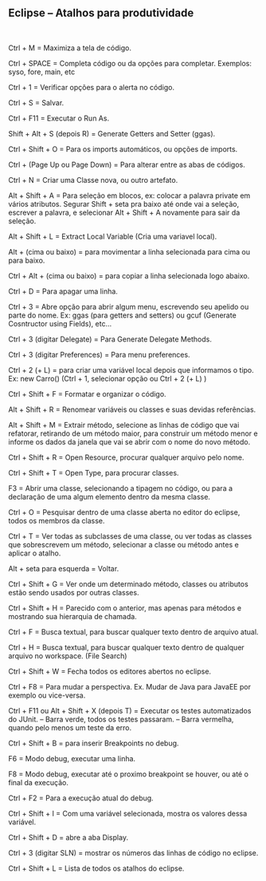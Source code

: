 ## Eclipse – Atalhos para produtividade

 

Ctrl + M = Maximiza a tela de código.

Ctrl + SPACE = Completa código ou da opções para completar.
Exemplos: syso, fore, main, etc

Ctrl + 1 = Verificar opções para o alerta no código.

Ctrl + S = Salvar.

Ctrl + F11 = Executar o Run As.

Shift + Alt + S (depois R) = Generate Getters and Setter (ggas).

Ctrl + Shift + O = Para os imports automáticos, ou opções de imports.

Ctrl + (Page Up ou Page Down) = Para alterar entre as abas de códigos.

Ctrl + N = Criar uma Classe nova, ou outro artefato.

Alt + Shift + A = Para seleção em blocos, ex: colocar a palavra private em vários atributos. Segurar Shift + seta pra baixo até onde vai a seleção, escrever a palavra, e selecionar Alt + Shift + A novamente para sair da seleção.

Alt + Shift + L = Extract Local Variable (Cria uma variavel local).

Alt + (cima ou baixo) = para movimentar a linha selecionada para cima ou para baixo.

Ctrl + Alt + (cima ou baixo) =  para copiar a linha selecionada logo abaixo.

Ctrl + D = Para apagar uma linha.

Ctrl + 3 = Abre opção para abrir algum menu, escrevendo seu apelido ou parte do nome.
Ex: ggas (para getters and setters) ou gcuf (Generate Cosntructor using Fields), etc…

Ctrl + 3 (digitar Delegate) = Para Generate Delegate Methods.

Ctrl + 3 (digitar Preferences) = Para menu preferences.

Ctrl + 2 (+ L) = para criar uma variável local depois que informamos o tipo.
Ex: new Carro() (Ctrl + 1, selecionar opção ou Ctrl + 2 (+ L) )

Ctrl + Shift + F = Formatar e organizar o código.

Alt + Shift + R = Renomear variáveis ou classes e suas devidas referências.

Alt + Shift + M = Extrair método, selecione as linhas de código que vai refatorar, retirando de um método maior, para construir um método menor e informe os dados da janela que vai se abrir com o nome do novo método.

Ctrl + Shift + R = Open Resource, procurar qualquer arquivo pelo nome.

Ctrl + Shift + T = Open Type, para procurar classes.

F3 = Abrir uma classe, selecionando a tipagem no código, ou para a declaração de uma algum elemento dentro da mesma classe.

Ctrl + O = Pesquisar dentro de uma classe aberta no editor do eclipse, todos os membros da classe.

Ctrl + T = Ver todas as subclasses de uma classe, ou ver todas as classes que sobrescrevem um método, selecionar a classe ou método antes e aplicar o atalho.

Alt + seta para esquerda = Voltar.

Ctrl + Shift + G = Ver onde um determinado método, classes ou atributos estão sendo usados por outras classes.

Ctrl + Shift + H = Parecido com o anterior, mas apenas para métodos e mostrando sua hierarquia de chamada.

Ctrl + F = Busca textual, para buscar qualquer texto dentro de arquivo atual.

Ctrl + H = Busca textual, para buscar qualquer texto dentro de qualquer arquivo no workspace. (File Search)

Ctrl + Shift + W = Fecha todos os editores abertos no eclipse.

Ctrl + F8 = Para mudar a perspectiva.
Ex. Mudar de Java para JavaEE por exemplo ou vice-versa.

Ctrl + F11 ou Alt + Shift + X (depois T) = Executar os testes automatizados do JUnit.
– Barra verde, todos os testes passaram.
– Barra vermelha, quando pelo menos um teste da erro.

Ctrl + Shift + B = para inserir Breakpoints no debug.

F6 = Modo debug, executar uma linha.

F8 = Modo debug, executar até o proximo breakpoint se houver, ou até o final da execução.

Ctrl + F2 = Para a execução atual do debug.

Ctrl + Shift + I = Com uma variável selecionada, mostra os valores dessa variável.

Ctrl + Shift + D = abre a aba Display.

Ctrl + 3 (digitar SLN) =  mostrar os números das linhas de código no eclipse.

Ctrl + Shift + L = Lista de todos os atalhos do eclipse.
